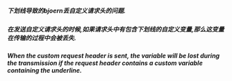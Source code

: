 ##### 下划线导致的bjoern丢自定义请求头的问题.
#####  在发送自定义请求头的时候,如果请求头中有包含下划线的自定义变量,那么这变量在传输的过程中会被丢失.

##### When the custom request header is sent, the variable will be lost during the transmission if the request header contains a custom variable containing the underline.